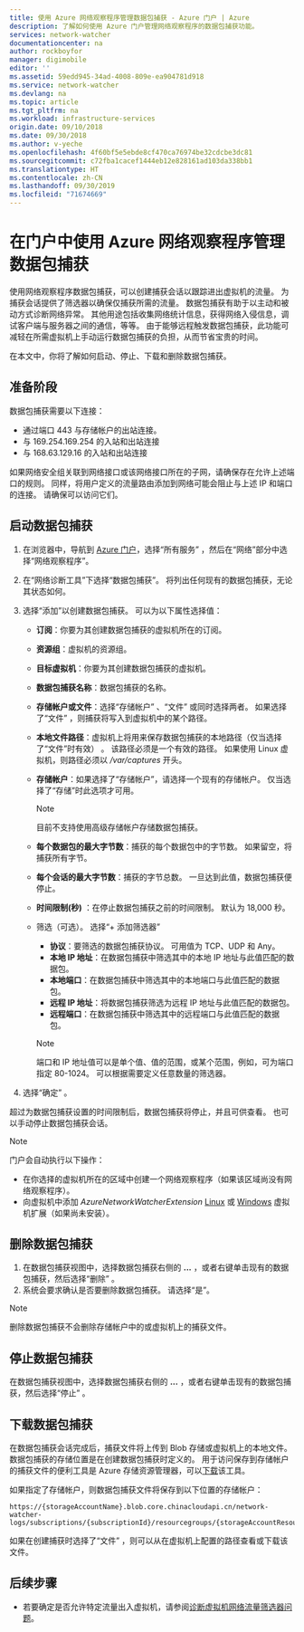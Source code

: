 ```yaml
---
title: 使用 Azure 网络观察程序管理数据包捕获 - Azure 门户 | Azure
description: 了解如何使用 Azure 门户管理网络观察程序的数据包捕获功能。
services: network-watcher
documentationcenter: na
author: rockboyfor
manager: digimobile
editor: ''
ms.assetid: 59edd945-34ad-4008-809e-ea904781d918
ms.service: network-watcher
ms.devlang: na
ms.topic: article
ms.tgt_pltfrm: na
ms.workload: infrastructure-services
origin.date: 09/10/2018
ms.date: 09/30/2018
ms.author: v-yeche
ms.openlocfilehash: 4f60bf5e5ebde8cf470ca76974be32cdcbe3dc81
ms.sourcegitcommit: c72fba1cacef1444eb12e828161ad103da338bb1
ms.translationtype: HT
ms.contentlocale: zh-CN
ms.lasthandoff: 09/30/2019
ms.locfileid: "71674669"
---
```

# <a name="manage-packet-captures-with-azure-network-watcher-using-the-portal"></a>在门户中使用 Azure 网络观察程序管理数据包捕获

使用网络观察程序数据包捕获，可以创建捕获会话以跟踪进出虚拟机的流量。 为捕获会话提供了筛选器以确保仅捕获所需的流量。 数据包捕获有助于以主动和被动方式诊断网络异常。 其他用途包括收集网络统计信息，获得网络入侵信息，调试客户端与服务器之间的通信，等等。 由于能够远程触发数据包捕获，此功能可减轻在所需虚拟机上手动运行数据包捕获的负担，从而节省宝贵的时间。

在本文中，你将了解如何启动、停止、下载和删除数据包捕获。 

## <a name="before-you-begin"></a>准备阶段

数据包捕获需要以下连接：
* 通过端口 443 与存储帐户的出站连接。
* 与 169.254.169.254 的入站和出站连接
* 与 168.63.129.16 的入站和出站连接

如果网络安全组关联到网络接口或该网络接口所在的子网，请确保存在允许上述端口的规则。 同样，将用户定义的流量路由添加到网络可能会阻止与上述 IP 和端口的连接。 请确保可以访问它们。 

## <a name="start-a-packet-capture"></a>启动数据包捕获

1. 在浏览器中，导航到 [Azure 门户](https://portal.azure.cn)，选择“所有服务”  ，然后在“网络”部分中选择“网络观察程序”。  
2. 在“网络诊断工具”下选择“数据包捕获”。   将列出任何现有的数据包捕获，无论其状态如何。
3. 选择“添加”以创建数据包捕获。  可以为以下属性选择值：
   - **订阅**：你要为其创建数据包捕获的虚拟机所在的订阅。
   - **资源组**：虚拟机的资源组。
   - **目标虚拟机**：你要为其创建数据包捕获的虚拟机。
   - **数据包捕获名称**：数据包捕获的名称。
   - **存储帐户或文件**：选择“存储帐户”  、“文件”  或同时选择两者。 如果选择了“文件”  ，则捕获将写入到虚拟机中的某个路径。
   - **本地文件路径**：虚拟机上将用来保存数据包捕获的本地路径（仅当选择了“文件”时有效）  。 该路径必须是一个有效的路径。 如果使用 Linux 虚拟机，则路径必须以 */var/captures* 开头。
   - **存储帐户**：如果选择了“存储帐户”，请选择一个现有的存储帐户。  仅当选择了“存储”时此选项才可用。 

     > [!NOTE]
     > 目前不支持使用高级存储帐户存储数据包捕获。

   - **每个数据包的最大字节数**：捕获的每个数据包中的字节数。 如果留空，将捕获所有字节。
   - **每个会话的最大字节数**：捕获的字节总数。 一旦达到此值，数据包捕获便停止。
   - **时间限制(秒)** ：在停止数据包捕获之前的时间限制。 默认为 18,000 秒。
   - 筛选（可选）。 选择“+ 添加筛选器” 
     - **协议**：要筛选的数据包捕获协议。 可用值为 TCP、UDP 和 Any。
     - **本地 IP 地址**：在数据包捕获中筛选其中的本地 IP 地址与此值匹配的数据包。
     - **本地端口**：在数据包捕获中筛选其中的本地端口与此值匹配的数据包。
     - **远程 IP 地址**：将数据包捕获筛选为远程 IP 地址与此值匹配的数据包。
     - **远程端口**：在数据包捕获中筛选其中的远程端口与此值匹配的数据包。

     > [!NOTE]
     > 端口和 IP 地址值可以是单个值、值的范围，或某个范围，例如，可为端口指定 80-1024。 可以根据需要定义任意数量的筛选器。

4. 选择“确定”  。

超过为数据包捕获设置的时间限制后，数据包捕获将停止，并且可供查看。 也可以手动停止数据包捕获会话。

> [!NOTE]
> 门户会自动执行以下操作：
>  * 在你选择的虚拟机所在的区域中创建一个网络观察程序（如果该区域尚没有网络观察程序）。
>  * 向虚拟机中添加 *AzureNetworkWatcherExtension* [Linux](../virtual-machines/linux/extensions-nwa.md) 或 [Windows](../virtual-machines/windows/extensions-nwa.md) 虚拟机扩展（如果尚未安装）。

## <a name="delete-a-packet-capture"></a>删除数据包捕获

1. 在数据包捕获视图中，选择数据包捕获右侧的 **...** ，或者右键单击现有的数据包捕获，然后选择“删除”  。
2. 系统会要求确认是否要删除数据包捕获。 请选择“是”。 

> [!NOTE]
> 删除数据包捕获不会删除存储帐户中的或虚拟机上的捕获文件。

## <a name="stop-a-packet-capture"></a>停止数据包捕获

在数据包捕获视图中，选择数据包捕获右侧的 **...** ，或者右键单击现有的数据包捕获，然后选择“停止”  。

## <a name="download-a-packet-capture"></a>下载数据包捕获

在数据包捕获会话完成后，捕获文件将上传到 Blob 存储或虚拟机上的本地文件。 数据包捕获的存储位置是在创建数据包捕获时定义的。 用于访问保存到存储帐户的捕获文件的便利工具是 Azure 存储资源管理器，可以[下载](http://storageexplorer.com/)该工具。

如果指定了存储帐户，则数据包捕获文件将保存到以下位置的存储帐户：

```
https://{storageAccountName}.blob.core.chinacloudapi.cn/network-watcher-logs/subscriptions/{subscriptionId}/resourcegroups/{storageAccountResourceGroup}/providers/microsoft.compute/virtualmachines/{VMName}/{year}/{month}/{day}/packetCapture_{creationTime}.cap
```

如果在创建捕获时选择了“文件”  ，则可以从在虚拟机上配置的路径查看或下载该文件。

## <a name="next-steps"></a>后续步骤

<!--Not Available [Create an alert triggered packet capture](network-watcher-alert-triggered-packet-capture.md) -->

- 若要确定是否允许特定流量出入虚拟机，请参阅[诊断虚拟机网络流量筛选器问题](diagnose-vm-network-traffic-filtering-problem.md)。

<!--Update_Description: update link, wording update -->


